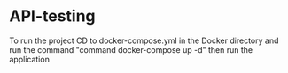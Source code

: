 # API-testing
To run the project CD to docker-compose.yml in the Docker directory and run the command "command docker-compose up -d" then run the application

